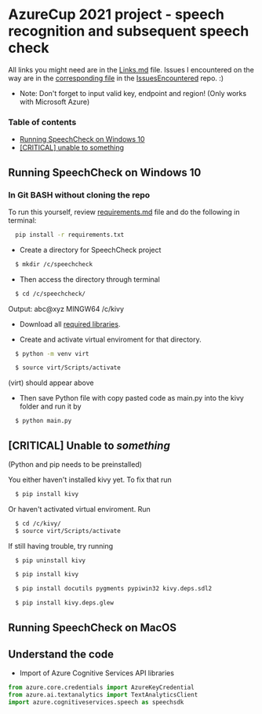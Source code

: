 # AzureCup 2021 project - speech recognition and subsequent speech check

All links you might need are in the [Links.md](https://github.com/scraptechguy/SpeechCheck/blob/main/Links.md) file. Issues I encountered on the way are in the [corresponding file](https://github.com/scraptechguy/IssuesEncoutered/blob/main/Windows/HOWTO.md) in the [IssuesEncountered](https://github.com/scraptechguy/IssuesEncoutered/) repo. :)

+ Note: Don't forget to input valid key, endpoint and region! (Only works with Microsoft Azure)

### Table of contents

+ <a href="https://github.com/scraptechguy/SpeechCheck#running-speechcheck-on-windows-10">Running SpeechCheck on Windows 10</a>
+ <a href="https://github.com/scraptechguy/SpeechCheck#critical-unable-to-something">[CRITICAL] unable to something</a>

## Running SpeechCheck on Windows 10

### In Git BASH without cloning the repo 

To run this yourself, review <a href="https://github.com/scraptechguy/SpeechCheck/blob/main/requirements.md" target="_blank">requirements.md</a> file and do the following in terminal: 

```sh
  pip install -r requirements.txt
```

+ Create a directory for SpeechCheck project 

```sh
  $ mkdir /c/speechcheck
```

+ Then access the directory through terminal 

```sh
  $ cd /c/speechcheck/
```
Output: abc@xyz MINGW64 /c/kivy

+ Download all <a href="https://github.com/scraptechguy/SpeechCheck/blob/main/requirements.md" target="_blank">required libraries</a>.

+ Create and activate virtual enviroment for that directory.

```sh
  $ python -m venv virt

  $ source virt/Scripts/activate
```
(virt) should appear above

+ Then save Python file with copy pasted code as main.py into the kivy folder and run it by

```sh
  $ python main.py
```

## [CRITICAL] Unable to *something*

(Python and pip needs to be preinstalled)

You either haven't installed kivy yet. To fix that run 

```sh
  $ pip install kivy
```

Or haven't activated virtual enviroment. Run

```sh
  $ cd /c/kivy/
  $ source virt/Scripts/activate
```

If still having trouble, try running 

```sh
  $ pip uninstall kivy

  $ pip install kivy

  $ pip install docutils pygments pypiwin32 kivy.deps.sdl2

  $ pip install kivy.deps.glew
```


## Running SpeechCheck on MacOS


## Understand the code 

+ Import of Azure Cognitive Services API libraries

```py
from azure.core.credentials import AzureKeyCredential
from azure.ai.textanalytics import TextAnalyticsClient
import azure.cognitiveservices.speech as speechsdk
```
